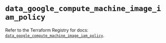 # `data_google_compute_machine_image_iam_policy`

Refer to the Terraform Registry for docs: [`data_google_compute_machine_image_iam_policy`](https://registry.terraform.io/providers/hashicorp/google-beta/5.30.0/docs/data-sources/google_compute_machine_image_iam_policy).
